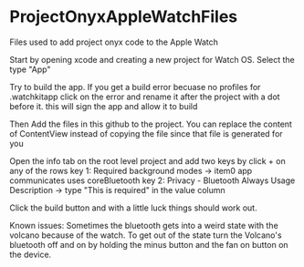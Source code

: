 # ProjectOnyxAppleWatchFiles
Files used to add project onyx code to the Apple Watch

Start by opening xcode and creating a new project for Watch OS.  Select the type "App"

Try to build the app.  If you get a build error becuase no profiles for .watchkitapp click on the error and rename it after the project with a dot before it.  this will sign the app and allow it to build

Then Add the files in this github to the project. You can replace the content of ContentView instead of copying the file since that file is generated for you

Open the info tab on the root level project and add two keys by click + on any of the rows
key 1: Required background modes -> item0 app communicates uses coreBluetooth
key 2: Privacy - Bluetooth Always Usage Description -> type "This is required" in the value column

Click the build button and with a little luck things should work out.  

Known issues:
Sometimes the bluetooth gets into a weird state with the volcano because of the watch.  To get out of the state turn the Volcano's bluetooth off and on by holding the minus button and the fan on button on the device.
